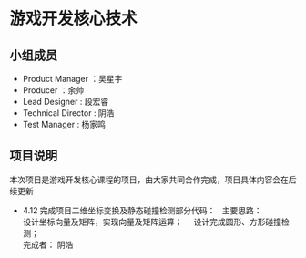 # 游戏开发核心技术
## 小组成员
- Product Manager ：吴星宇
- Producer ：余帅
- Lead Designer : 段宏睿
- Technical Director : 阴浩
- Test Manager : 杨家鸣
## 项目说明
本次项目是游戏开发核心课程的项目，由大家共同合作完成，项目具体内容会在后续更新  
- 4.12 完成项目二维坐标变换及静态碰撞检测部分代码：   
  主要思路：   
  设计坐标向量及矩阵，实现向量及矩阵运算；     
  设计完成圆形、方形碰撞检测；  
  完成者： 阴浩
     
